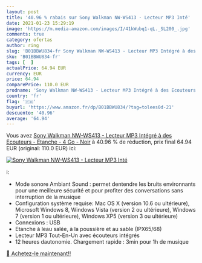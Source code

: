 ```yaml
---
layout: post
title: '40.96 % rabais sur Sony Walkman NW-WS413 - Lecteur MP3 Inté'
date: 2021-01-23 15:29:19
image: 'https://m.media-amazon.com/images/I/41kWubq1-qL._SL200_.jpg'
comments: true
category: ofertas
author: ring
slug: 'B01BBWU834-fr Sony Walkman NW-WS413 - Lecteur MP3 Intégré à des...'
sku: 'B01BBWU834-fr'
tags: [  ]
actualPrice: 64.94 EUR
currency: EUR
price: 64.94
comparePrice: 110.0 EUR
prodname: 'Sony Walkman NW-WS413 - Lecteur MP3 Intégré à des Ecouteurs - Etanche - 4 Go - Noir'
country: 'fr'
flag: '🇫🇷'
buyurl: 'https://www.amazon.fr/dp/B01BBWU834/?tag=tolees0d-21'
descuento: '40.96'
average: '64.94'
---
```


Vous avez [Sony Walkman NW-WS413 - Lecteur MP3 Intégré à des Ecouteurs - Etanche - 4 Go - Noir](https://www.amazon.fr/dp/B01BBWU834/?tag=tolees0d-21)  à  40.96 % de réduction, prix final  64.94 EUR (original: 110.0 EUR) ici:

[![Sony Walkman NW-WS413 - Lecteur MP3 Inté](https://m.media-amazon.com/images/I/41kWubq1-qL._SL200_.jpg)](https://www.amazon.fr/dp/B01BBWU834/?tag=tolees0d-21)

ℹ️:

- Mode sonore Ambiant Sound : permet dentendre les bruits environnants pour une meilleure sécurité et pour profiter des conversations sans interruption de la musique
- Configuration système requise: Mac OS X (version 10.6 ou ultérieure), Microsoft Windows 8, Windows Vista (version 2 ou ultérieure), Windows 7 (version 1 ou ultérieure), Windows XP5 (version 3 ou ultérieure)
- Connexions : USB
- Etanche à leau salée, à la poussière et au sable (IPX65/68)
- Lecteur MP3 Tout-En-Un avec écouteurs intégrés
- 12 heures dautonomie. Chargement rapide : 3min pour 1h de musique

[🛒 Achetez-le maintenant!!](https://www.amazon.fr/dp/B01BBWU834/?tag=tolees0d-21)
